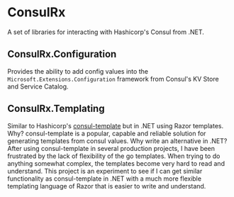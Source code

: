 # ConsulRx
A set of libraries for interacting with Hashicorp's Consul from .NET.

## ConsulRx.Configuration
Provides the ability to add config values into the `Microsoft.Extensions.Configuration` framework from Consul's KV Store and Service Catalog.

## ConsulRx.Templating
Similar to Hashicorp's [consul-template](https://github.com/hashicorp/consul-template) but in .NET using Razor templates. Why? consul-template is a popular, capable and reliable solution for generating templates from consul values.
Why write an alternative in .NET? After using consul-template in several production projects, I have been frustrated by the lack of flexibility of the go templates.
When trying to do anything somewhat complex, the templates become very hard to read and understand. This project is an experiment to see if I can get similar
functionality as consul-template in .NET with a much more flexible templating language of Razor that is easier to write and understand.